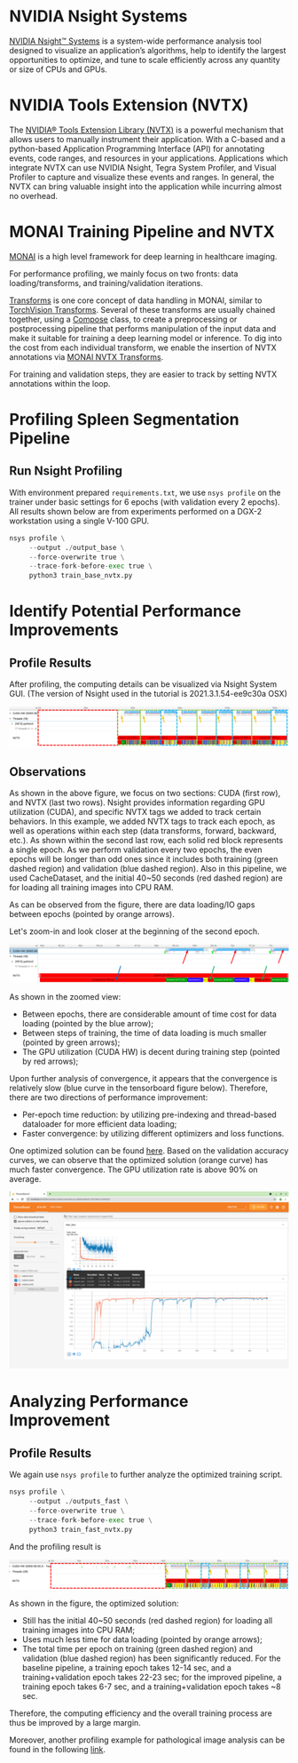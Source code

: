 # NVIDIA Nsight Systems
[NVIDIA Nsight™ Systems](https://developer.nvidia.com/nsight-systems) is a system-wide performance analysis tool designed to visualize an application’s algorithms, help to identify the largest opportunities to optimize, and tune to scale efficiently across any quantity or size of CPUs and GPUs.

# NVIDIA Tools Extension (NVTX)
The [NVIDIA® Tools Extension Library (NVTX)](https://github.com/NVIDIA/NVTX) is a powerful mechanism that allows users to manually instrument their application. With a C-based and a python-based Application Programming Interface (API) for annotating events, code ranges, and resources in your applications. Applications which integrate NVTX can use NVIDIA Nsight, Tegra System Profiler, and Visual Profiler to capture and visualize these events and ranges. In general, the NVTX can bring valuable insight into the application while incurring almost no overhead.

# MONAI Training Pipeline and NVTX
[MONAI](https://github.com/Project-MONAI/MONAI) is a high level framework for deep learning in healthcare imaging.

For performance profiling, we mainly focus on two fronts: data loading/transforms, and training/validation iterations.

[Transforms](https://github.com/Project-MONAI/MONAI/tree/dev/monai/transforms) is one core concept of data handling in MONAI, similar to [TorchVision Transforms](https://pytorch.org/vision/stable/transforms.html). Several of these transforms are usually chained together, using a [Compose](https://github.com/Project-MONAI/MONAI/blob/2f1c7a5d1b47c8dd21681dbe1b67213aa3278cd7/monai/transforms/compose.py#L35) class, to create a preprocessing or postprocessing pipeline that performs manipulation of the input data and make it suitable for training a deep learning model or inference. To dig into the cost from each individual transform, we enable the insertion of NVTX annotations via [MONAI NVTX Transforms](https://github.com/Project-MONAI/MONAI/blob/dev/monai/utils/nvtx.py).

For training and validation steps, they are easier to track by setting NVTX annotations within the loop.

# Profiling Spleen Segmentation Pipeline
## Run Nsight Profiling
With environment prepared `requirements.txt`, we use `nsys profile` on the trainer under basic settings for 6 epochs (with validation every 2 epochs). All results shown below are from experiments performed on a DGX-2 workstation using a single V-100 GPU.

```python
nsys profile \
     --output ./output_base \
     --force-overwrite true \
     --trace-fork-before-exec true \
     python3 train_base_nvtx.py
```

# Identify Potential Performance Improvements
## Profile Results
After profiling, the computing details can be visualized via Nsight System GUI. (The version of Nsight used in the tutorial is 2021.3.1.54-ee9c30a OSX)

![png](Figure/nsight_base.png)

## Observations
As shown in the above figure, we focus on two sections: CUDA (first row), and NVTX (last two rows). Nsight provides information regarding GPU utilization (CUDA), and specific NVTX tags we added to track certain behaviors.
In this example, we added NVTX tags to track each epoch, as well as operations within each step (data transforms, forward, backward, etc.). As shown within the second last row, each solid red block represents a single epoch.
As we perform validation every two epochs, the even epochs will be longer than odd ones since it includes both training (green dashed region) and validation (blue dashed region).
Also in this pipeline, we used CacheDataset, and the initial 40~50 seconds (red dashed region) are for loading all training images into CPU RAM.

As can be observed from the figure, there are data loading/IO gaps between epochs (pointed by orange arrows).

Let's zoom-in and look closer at the beginning of the second epoch.

![png](Figure/nsight_base_zoom.png)

As shown in the zoomed view:
- Between epochs, there are considerable amount of time cost for data loading (pointed by the blue arrow);
- Between steps of training, the time of data loading is much smaller (pointed by green arrows);
- The GPU utilization (CUDA HW) is decent during training step (pointed by red arrows);

Upon further analysis of convergence, it appears that the convergence is relatively slow (blue curve in the tensorboard figure below). Therefore, there are two directions of performance improvement:

- Per-epoch time reduction: by utilizing pre-indexing and thread-based dataloader for more efficient data loading;
- Faster convergence: by utilizing different optimizers and loss functions.

One optimized solution can be found [here](https://github.com/Project-MONAI/tutorials/blob/main/acceleration/fast_training_tutorial.ipynb). Based on the validation accuracy curves, we can observe that the optimized solution (orange curve) has much faster convergence. The GPU utilization rate is above 90% on average.

![png](Figure/tensorboard.png)

# Analyzing Performance Improvement
## Profile Results
We again use `nsys profile` to further analyze the optimized training script.

```python
nsys profile \
     --output ./outputs_fast \
     --force-overwrite true \
     --trace-fork-before-exec true \
     python3 train_fast_nvtx.py
```
And the profiling result is

![png](Figure/nsight_fast.png)

As shown in the figure, the optimized solution:

- Still has the initial 40~50 seconds (red dashed region) for loading all training images into CPU RAM;
- Uses much less time for data loading (pointed by orange arrows);
- The total time per epoch on training (green dashed region) and validation (blue dashed region) has been significantly reduced. For the baseline pipeline, a training epoch takes 12-14 sec, and a training+validation epoch takes 22-23 sec; for the improved pipeline, a training epoch takes 6-7 sec, and a training+validation epoch takes ~8 sec.

Therefore, the computing efficiency and the overall training process are thus be improved by a large margin.

Moreover, another profiling example for pathological image analysis can be found in the following [link](https://github.com/Project-MONAI/tutorials/blob/main/performance_profiling/pathology/profiling_train_base_nvtx.md).
